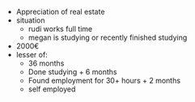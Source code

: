 - Appreciation of real estate
- situation
   - rudi works full time
   - megan is studying or recently finished studying
- 2000€
- lesser of:
   - 36 months
   - Done studying + 6 months
   - Found employment for 30+ hours + 2 months
   - self employed



